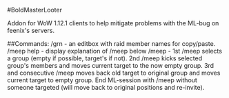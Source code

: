 #BoldMasterLooter

Addon for WoW 1.12.1 clients to help mitigate problems with the ML-bug on feenix's servers.

##Commands:
/grn - an editbox with raid member names for copy/paste.
/meep help - display explanation of /meep below
/meep - 1st /meep selects a group (empty if possible, target's if not). 2nd /meep kicks selected group's members and moves current target to the now empty group. 3rd and consecutive /meep moves back old target to original group and moves current target to empty group. End ML-session with /meep without someone targeted (will move back to original positions and re-invite).